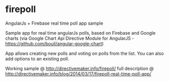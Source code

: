 firepoll
========

AngularJs + Firebase real time poll app sample

Sample app for real time angularJs polls, based on Firebase and Google charts 
(via Google Chart Api Directive Module for AngularJS - https://github.com/bouil/angular-google-chart)

App allows creating new polls and voting on polls from the list.
You can also add options to an existing poll.


Working sample @ http://directivemaker.info/firepoll/
full description @ http://directivemaker.info/blog/2014/03/17/firepoll-real-time-poll-app/
